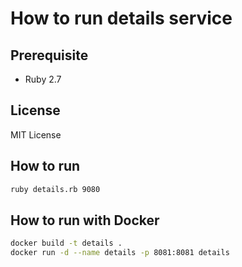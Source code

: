# How to run details service

## Prerequisite

* Ruby 2.7
## License
MIT License
## How to run
```bash
ruby details.rb 9080
```
## How to run with Docker
```bash
docker build -t details .
docker run -d --name details -p 8081:8081 details
```

